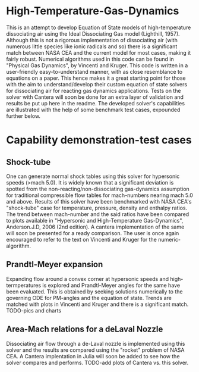 # High-Temperature-Gas-Dynamics
This is an attempt to develop Equation of State models of high-temperature dissociating air using the Ideal Dissociating Gas model (Lighthill, 1957). Although this is not a rigorous implementation of dissociating air (with numerous little species like ionic radicals and so) there is a significant match between NASA CEA and the current model for most cases, making it fairly robust. Numerical algorithms used in this code can be found in "Physical Gas Dynamics", by Vincenti and Kruger. This code is written in a user-friendly easy-to-understand manner, with as close resemblance to equations on a paper. This hence makes it a great starting point for those with the aim to understand/develop their custom equation of state solvers for dissociating air for reacting gas dynamics applications. Tests on the solver with Cantera will soon be done for an extra layer of validation and results be put up here in the readme. The developed solver's capabilities are illustrated with the help of some benchmark test cases, expounded further below. 
# Capability demonstration-test cases
## Shock-tube
One can generate normal shock tables using this solver for hypersonic speeds (>mach 5.0). It is widely known that a significant deviation is spotted from the non-reacting/non-dissociating gas-dynamics assumption for traditional compressible flow tables for mach-numbers nearing mach 5.0 and above. Results of this solver have been benchmarked with NASA CEA's "shock-tube" case for temperature, pressure, density and enthalpy ratios. The trend between mach-number and the said ratios have been compared to plots available in "Hypersonic and High-Temperature Gas-Dynamics", Anderson.J.D, 2006 (2nd edition). A cantera implementation of the same will soon be presented for a ready comparison. The user is once again encouraged to refer to the text on Vincenti and Kruger for the numeric-algorithm. 
## Prandtl-Meyer expansion
Expanding flow around a convex corner at hypersonic speeds and high-termperatures is explored and Prandtl-Meyer angles for the same have been evaluated. This is obtained by seeking solutions numerically to the governing ODE for PM-angles and the equation of state. Trends are matched with plots in Vincenti and Kruger and there is a significant match. TODO-pics and charts
## Area-Mach relations for a deLaval Nozzle
Dissociating air flow through a de-Laval nozzle is implemented using this solver and the results are compared using the "rocket" problem of NASA CEA. A Cantera implentation in Julia will soon be added to see how the solver compares and performs. 
TODO-add plots of Cantera vs. this solver.
